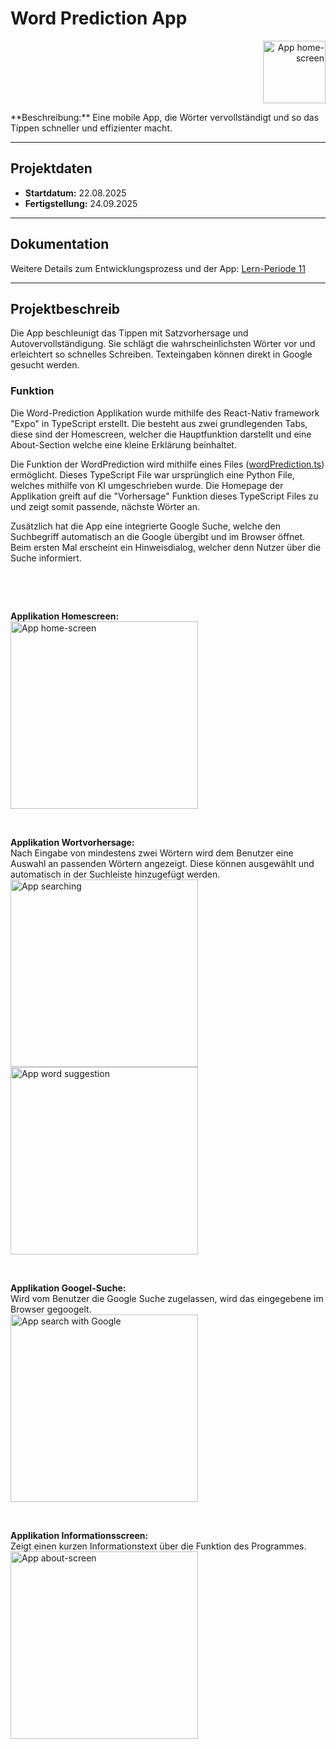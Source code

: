 # Word Prediction App
<p align="right">
  <img src="https://github.com/Fynn8962/Lern-Periode-11/blob/main/images/word_prediction_icon.png" alt="App home-screen" width="100">
</p>
**Beschreibung:**  
Eine mobile App, die Wörter  vervollständigt und so das Tippen schneller und effizienter macht.


---

## Projektdaten

- **Startdatum:** 22.08.2025  
- **Fertigstellung:** 24.09.2025

---

## Dokumentation
Weitere Details zum Entwicklungsprozess und der App: [Lern-Periode 11](https://github.com/Fynn8962/Lern-Periode-11)

---

## Projektbeschreib

Die App beschleunigt das Tippen mit Satzvorhersage und Autovervollständigung. Sie schlägt die wahrscheinlichsten Wörter vor und erleichtert so schnelles Schreiben. Texteingaben können direkt in Google gesucht werden.

### Funktion           
Die Word-Prediction Applikation wurde mithilfe des React-Nativ framework "Expo" in TypeScript erstellt. Die besteht aus zwei grundlegenden Tabs, diese sind der Homescreen, welcher die Hauptfunktion darstellt und eine About-Section welche eine kleine Erklärung beinhaltet. 

Die Funktion der WordPrediction wird mithilfe eines Files ([wordPrediction.ts](https://github.com/Fynn8962/word_prediction_app/tree/main/utils)) ermöglicht. Dieses TypeScript File war ursprünglich eine Python File, welches mithilfe von KI umgeschrieben wurde. Die Homepage der Applikation greift auf die "Vorhersage" Funktion dieses TypeScript Files zu und zeigt somit passende, nächste Wörter an. 

Zusätzlich hat die App eine integrierte Google Suche, welche den Suchbegriff automatisch an die Google übergibt und im Browser öffnet. Beim ersten Mal erscheint ein Hinweisdialog, welcher denn Nutzer über die Suche informiert.

 &nbsp;

  &nbsp;


**Applikation Homescreen:**                                       
<img src="https://github.com/Fynn8962/Lern-Periode-11/blob/main/images/word_prediction_home.jpg" alt="App home-screen" width="300" >                     

 &nbsp;

**Applikation Wortvorhersage:**                                
Nach Eingabe von mindestens zwei Wörtern wird dem Benutzer eine Auswahl an passenden Wörtern angezeigt. Diese können ausgewählt und automatisch in der Suchleiste hinzugefügt werden.                        
<img src="https://github.com/Fynn8962/Lern-Periode-11/blob/main/images/word_prediction_search.jpg" alt="App searching" width="300" >
<img src="https://github.com/Fynn8962/Lern-Periode-11/blob/main/images/word_prediction_suggestion.jpg" alt="App word suggestion" width="300" >

 &nbsp;

**Applikation Googel-Suche:**               
Wird vom Benutzer die Google Suche zugelassen, wird das eingegebene im Browser gegoogelt.                        
<img src="https://github.com/Fynn8962/Lern-Periode-11/blob/main/images/word_prediction_search_google.jpg" alt="App search with Google" width="300" >

 &nbsp;

**Applikation Informationsscreen:**                     
Zeigt einen kurzen Informationstext über die Funktion des Programmes.           
<img src="https://github.com/Fynn8962/Lern-Periode-11/blob/main/images/word_prediction_about.jpg" alt="App about-screen" width="300" >

